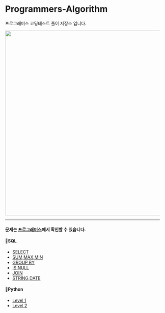 # Programmers-Algorithm
프로그래머스 코딩테스트 풀이 저장소 입니다.

<p align="center"><img src="https://user-images.githubusercontent.com/106292833/173176426-598a64c1-43d8-46af-a6e9-f2f8298e9878.jpg" width="600"/></p>

___ 

#### 문제는 [프로그래머스](https://programmers.co.kr/learn/challenges)에서 확인할 수 있습니다.

#### 🚪SQL
- [SELECT](https://github.com/chanzae/Programmers-Algorithm/tree/main/SQL/SELECT)
- [SUM,MAX,MIN](https://github.com/chanzae/Programmers-Algorithm/tree/main/SQL/SUM%2CMAX%2CMIN)
- [GROUP BY](https://github.com/chanzae/Programmers-Algorithm/tree/main/SQL/GROUP%20BY)
- [IS NULL](https://github.com/chanzae/Programmers-Algorithm/tree/main/SQL/IS%20NULL)
- [JOIN](https://github.com/chanzae/Programmers-Algorithm/tree/main/SQL/JOIN)
- [STRING,DATE](https://github.com/chanzae/Programmers-Algorithm/tree/main/SQL/STRING%2CDATE)



#### 🐍Python
- [Level 1](https://github.com/chanzae/Programmers-Algorithm/tree/main/Python/Level1)
- [Level 2](https://github.com/chanzae/Programmers-Algorithm/tree/main/Python/Level2)
